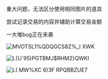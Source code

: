 重大问题，无法区分使用相同图片的道具

尝试记录交易的内容并辅助计算交易金额

一大堆bug正在来袭

![MVOTSL1%QDQGCS8Z%_I XWK](https://user-images.githubusercontent.com/102887808/173098510-2cb48ddd-981a-43da-b615-59e9ed425f40.png)

![L{U`95)PGTBMJ$RHM2}QWKI](https://user-images.githubusercontent.com/102887808/173098471-a8c4d589-cbea-4278-8813-eb0c88bf2c75.png)

![L( MW%XC 6)3F RPQBBZUE7](https://user-images.githubusercontent.com/102887808/173172298-729d7305-429e-4d2f-8a61-b94969264c61.png)
